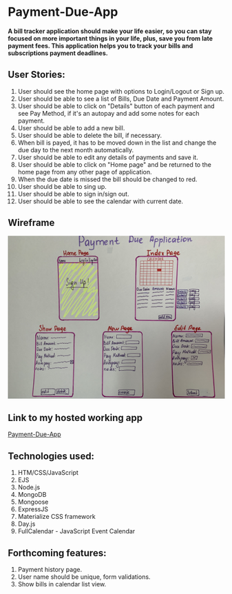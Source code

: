 # Payment-Due-App

**A bill tracker application should make your life easier, so you can stay focused on more important things in your life, plus, save you from late payment fees. This application helps you to track your bills and subscriptions payment deadlines.**

## User Stories:
1. User should see the home page with options to Login/Logout or Sign up.
2. User should be able to see a list of Bills, Due Date and Payment Amount.
3. User should be able to click on "Details" button of each payment and see Pay Method, if it's an autopay and add some notes for each payment.
4. User should be able to add a new bill.
5. User should be able to delete the bill, if necessary.
6. When bill is payed, it has to be moved down in the list and change the due day to the next month automatically.
7. User should be able to edit any details of payments and save it.
8. User should be able to click on "Home page" and be returned to the home page from any other page of application.
9. When the due date is missed the bill should be changed to red.
10. User should be able to sing up.
11. User should be able to sign in/sign out.
12. User should be able to see the calendar with current date.

## Wireframe
![wireframe.jpg](/wireframe.jpg)

## Link to my hosted working app
[Payment-Due-App](https://www.example.com)

## Technologies used:
1. HTM/CSS/JavaScript
2. EJS
3. Node.js
4. MongoDB
5. Mongoose
6. ExpressJS
7. Materialize CSS framework
8. Day.js
9. FullCalendar - JavaScript Event Calendar

## Forthcoming features:
1. Payment history page.
2. User name should be unique, form validations.
3. Show bills in calendar list view.
